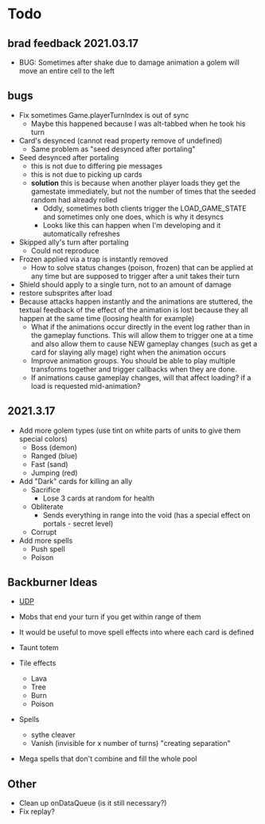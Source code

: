 # Todo

## brad feedback 2021.03.17

- BUG: Sometimes after shake due to damage animation a golem will move an entire cell to the left

## bugs

- Fix sometimes Game.playerTurnIndex is out of sync
  - Maybe this happened because I was alt-tabbed when he took his turn
- Card's desynced (cannot read property remove of undefined)
  - Same problem as "seed desynced after portaling"
- Seed desynced after portaling
  - this is not due to differing pie messages
  - this is not due to picking up cards
  - **solution** this is because when another player loads they get the gamestate immediately, but not the number of times that the seeded random had already rolled
    - Oddly, sometimes both clients trigger the LOAD_GAME_STATE and sometimes only one does, which is why it desyncs
    - Looks like this can happen when I'm developing and it automatically refreshes
- Skipped ally's turn after portaling
  - Could not reproduce
- Frozen applied via a trap is instantly removed
  - How to solve status changes (poison, frozen) that can be applied at any time but are supposed to trigger after a unit takes their turn
- Shield should apply to a single turn, not to an amount of damage
- restore subsprites after load
- Because attacks happen instantly and the animations are stuttered, the textual feedback of the effect of the animation is lost because they all happen at the same time (loosing health for example)
  - What if the animations occur directly in the event log rather than in the gameplay functions. This will allow them to trigger one at a time and also allow them to cause NEW gameplay changes (such as get a card for slaying ally mage) right when the animation occurs
  - Improve animation groups. You should be able to play multiple transforms together and trigger callbacks when they are done.
  - If animations cause gameplay changes, will that affect loading? if a load is requested mid-animation?

## 2021.3.17

- Add more golem types (use tint on white parts of units to give them special colors)
  - Boss (demon)
  - Ranged (blue)
  - Fast (sand)
  - Jumping (red)
- Add "Dark" cards for killing an ally
  - Sacrifice
    - Lose 3 cards at random for health
  - Obliterate
    - Sends everything in range into the void (has a special effect on portals - secret level)
  - Corrupt
- Add more spells
  - Push spell
  - Poison

## Backburner Ideas

- [UDP](https://www.html5rocks.com/en/tutorials/webrtc/datachannels/)

- Mobs that end your turn if you get within range of them
- It would be useful to move spell effects into where each card is defined
- Taunt totem
- Tile effects
  - Lava
  - Tree
  - Burn
  - Poison
- Spells
  - sythe cleaver
  - Vanish (invisible for x number of turns) "creating separation"
- Mega spells that don't combine and fill the whole pool

## Other

- Clean up onDataQueue (is it still necessary?)
- Fix replay?
